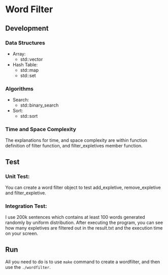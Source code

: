 # Word Filter
## Development
### Data Structures
- Array:
    - std::vector
- Hash Table:
    - std::map
    - std::set

### Algorithms
- Search:
    - std::binary_search
- Sort:
    - std::sort

### Time and Space Complexity
The explanations for time, and space complexity are within function definition of filter function, and filter_expletives member function.

## Test
### Unit Test:
You can create a word filter object to test add_expletive, remove_expletive and filter_expletive.
### Integration Test:
I use 200k sentences which contains at least 100 words generated randomly by uniform distribution. After executing the program,
you can see how many expletives are filtered out in the result.txt and the execution time on your screen.
## Run
All you need to do is to use `make` command to create a wordfilter, and then use the `./wordfilter`.
